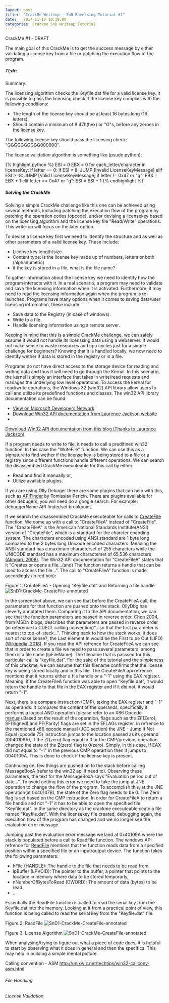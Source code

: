 ```yaml
---
layout: post
title:  "CrackMe Writeup - SnD Reversing Tutorial #1"
date:   2017-11-17 10:18:00
categories: Crackme SnD Writeup Tutorial 
---
```


CrackMe #1 - DRAFT

The main goal of this CrackMe is to get the success message by either validating a license key from a file or patching the execution flow of the program.


##### Tl;dr:
Summary:

The licensing algorithm checks the Keyfile.dat file for a valid license key. It is possible to pass the licensing check if the license key complies with the following conditions:
+ The length of the license key should be at least 16 bytes long (16 letters).
+ Should contain a minimum of 8 47h(hex) or "G"s, before any zeroes in the license key.

The following license key should pass the licensing check: "GGGGGGGGGG000000".

The license validation algorithm is something like (psudo python):

{% highlight python %}
ESI = 0
EBX = 0
for each_letter/character in licenseKey:
	if letter == 0:
		if ESI < 8:
			JUMP [Invalid LicenseKeyMessage]
		elif ESI >=8:
			JUMP [Valid LicenseKeyMessage]
	if letter != 0x47 or "g":
		EBX = EBX + 1
	elif letter == 0x47 or "g":
		ESI = ESI + 1
{% endhighlight %}

##### Solving the CrackMe
Solving a simple CrackMe challenge like this one can be achieved using several methods, including patching the execution flow of the program by patching the operation codes (opcode), and/or devising a licensekey based on the licensing algorithm and the license key file "Read/Write" operations. This write-up will focus on the later option. 

To devise a license key first we need to identify the structure and as well as other parameters of a valid license key. These include:
+ License key length/size
+ Content type: is the license key made up of numbers, letters or both (alphanumeric)
+ if the key is stored in a file, what is the file name?

To gather information about the license key we need to identify how the program interacts with it. In a real scenario, a program may need to validate and save the licensing information when it is activated. Furthermore, it may need to read the licensing information again when the program is re-launched. Programs have many options when it comes to saving data/user licensing infromation, these include:
+ Save data to the Registry (in case of windows).
+ Write to a file.
+ Handle licensing information using a remote server.

Keeping in mind that this is a simple CrackMe challenge, we can safely assume it would not handle its licenssing data using a webserver. It would not make sense to waste resources and cpu cycles just for a simple challenge for beginners? Knowing that it is handled locally, we now need to identify wether if data is stored in the registry or in a file.

Programs do not have direct access to the storage device for reading and writing data and thus it will need to go through the Kernal. In this scenario, the kernel is simply an interface that takes in write/read requests and manages the underlying low level operations. To access the kernal for read/write operations, the Windows 32 (win32) API library allow users to call and utilize its predefined functions and classes. The win32 API library documentation can be found:
+ <a href="https://msdn.microsoft.com/en-us/library/windows/desktop/dn933214(v=vs.85).aspx" target="_blank">View on Microsoft Developers Network</a>
+ <a href="http://laurencejackson.com/win32/index.html" target="_blank">Download Win32 API documentation from Laurence Jackson website</a>
+ 
<a href="#win32api.chm" target="_blank">Download Win32 API documentation from this blog (Thanks to Laurence Jackson)</a>

If a program needs to write to file, it needs to call a predifined win32 function. In this case the "WriteFile" function. We can use this as a signature to find wether if the license key is being stored to a file or a registry since different functions handle different operations. We can search the disassembled CrackMe executeable for this call by either:
+ Read and find it manually or,
+ Utilize available plugins.

If you are using Olly Debuger there are some plugins that can help with this, such as <a href="http://www.openrce.org/downloads/details/211/APIFinder" target="_blank">APIFinder</a> by Tomisslav Pericin. There are plugins available for other debugers, you will need do a google search. For example: debuggerName API finder/set breakpoint.


 If we search the disassembled CrackMe executeable for calls to <a href="https://msdn.microsoft.com/en-us/library/windows/desktop/aa363858(v=vs.85).aspx" target="_blank">CreateFile</a> function. We come up with a call to "CreateFileA" instead of "CreateFile". The "CreateFileA" is the American National Standards Institute(ANSI) version of "CreateFile", which is a standard for the charcter encoding system. The characters encoded using ANSI standard are 1 byte long compared to the 2 bytes long Unicode encoded characters. Meaning the ANSI standard has a maximum characterset of 255 characters while the UNICODE standard has a maximum characterset of 65,536 characters <a href="https://ehsanakhgari.org/article/visual-c/2008-06-21/unicode" target="_blank"> (Akhgari,  2008)</a>. The Win32 API documentation for "CreateFileA" states that it "Creates or opens a file...(and) The function returns a handle that can be used to access the file...". The call to "CreateFileA" function is made accordingly (in red box):
 
Figure 1: CreateFileA - Opening "Keyfile.dat" and Returning a file handle
![SnD1-CrackMe-CreateFile-annotated](/assets/images/snd1/snd1-createfile-annotated.png)

 
 In the screenshot above, we can see that before the CreateFileA call, the parameters for that function are pushed onto the stack. OllyDbg has cleverly annotated them. Comparing it to the API documentation, we can see that the function parameters are passed in reverse order. <a href="https://blogs.msdn.microsoft.com/oldnewthing/20040108-00/?p=41163/" target="_blank">Chen 2004</a>, from MSDN blogs, describes that parameters are passed in reverse order (in reference to CDECL calling convention)"...so that the first parameter is nearest to top-of-stack...". Thinking back to how the stack works, it does sort of make sense?, the Last element In would be the First to be Out (LIFO) <a href="https://en.wikipedia.org/wiki/LIFO_%28computing%29
" target="_blank">(Wikipedia, 2018)</a>. If you read the API refrence for CreateFileA we can see that in order to create a file we need to pass several parameters, among them is a file name (lpFileName).  The filename that is passsed for this particular call is "keyfile.dat". For the sake of the tutorial and the simpleness of this crackme, we can assume that this filename confirms that the license key is being stored locally and in this file. The CreateFileA api refrence mentions that it returns either a file handle or a "-1" using the EAX register. Meaning, if the CreateFileA function was able to open "Keyfile.dat", it would return the handle to that file in the EAX register and if it did not, it would return "-1".

Next, there is a compare instruction (CMP), taking the EAX register and "-1" as operands. It compares the content of the operands, specifically it performs a logical AND operation (please refer to an X86 Opcode <a href="https://c9x.me/x86/" target="_blank">manual</a>).Based on the result of the operation, flags such as the ZF(Zero), SF(Signed) and PF(Parity) flags are set in the EFLAGs register. In refrence to the mentioned x86 opcode manual (JCC section) the JNE - Jump if Not Equal (opcode 75) instruction jumps to the location passed as its operand (0040109A), if the Zf(zero) flag equal to 0 or the CMP/previous operation changed the state of the Z(zero) flag to 0(zero). Simply, in this case, if EAX did not equal to "-1" in the previous CMP operartion then it jumps to 0040109A. This is done to check if the license key is present.

Continuing on, few things are pushed on to the stack before calling MessageBoxA (refer to the win32 api if need to). Observing these parameters, the text for the MessageBoxA says "Evaluation period out of date...". To avoid getting this error we need to take the jump at JNE operation to change the flow of the program. To accomplish this, at the JNE operation(at 0x40107B), the state of the Zero flag needs to be 0. The Zero flag is set based on the CMP instruction. In order for CreateFileA to return a file handle and not "-1" it has to be able to open the specified file "Keyfile.dat". In the same directory as the crackme executeable ceate a file named "Keyfile.dat". With the licensekey file created, debugging again, the execution flow of the program has changed and we no longer see the evaluation error message. 

Jumping past the evaluation error message we land at 0x40109A where the stack is populated before a call to ReadFile function. The windows API refrence for <a href="https://msdn.microsoft.com/en-us/library/windows/desktop/aa365467(v=vs.85).aspx" target="_blank">ReadFile</a> mentions that the function reads data from a specified position within a specified file or an input/output device. The function takes the following parameters:
+ hFile (HANDLE): The handle to the file that needs to be read from,
+ lpBuffer (LPVOID): The pointer to the buffer, a pointer that points to the location in memory where data to be stored temporarly,
+ nNumberOfBytesToRead (DWORD): The amount of data (bytes) to be read.
+ ...




Essentially the ReadFile function is called to read the serial key from the Keyfile.dat into the memory.
Looking at it from a practical point of view, this function is being called to read the serial key from the "Keyfile.dat" file. 


Figure 2: ReadFile 
![SnD1-CrackMe-CreateFile-annotated](/assets/images/snd1/snd1-readfile.png)


Figure 3: License Algorithm
![SnD1-CrackMe-CreateFile-annotated](/assets/images/snd1/snd1-licensing-algoriythm.png)
	   



When analysing/trying to figure out what a piece of code does, it is helpful to start by observing what it does in general and then the specifics. This may help in building a simple mental picture.

Calling convention - ASM
http://unixwiz.net/techtips/win32-callconv-asm.html

###### File Handling 


###### License Validation


 

